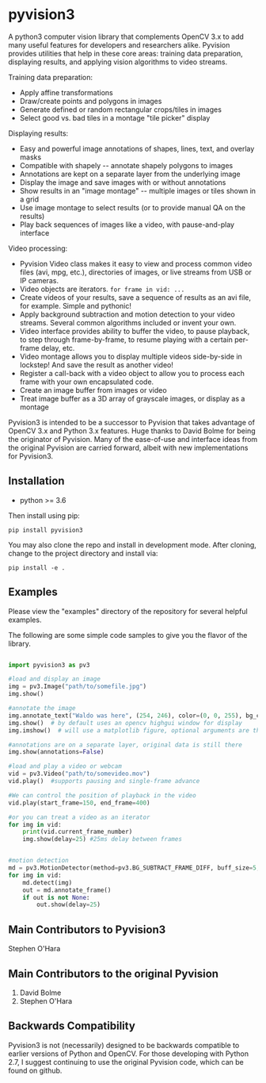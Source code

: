 # pyvision3
A python3 computer vision library that complements OpenCV 3.x to add many useful features for developers and researchers alike.
Pyvision provides utilities that help in these core areas: training data preparation, displaying results, and applying vision
algorithms to video streams.

Training data preparation:
* Apply affine transformations
* Draw/create points and polygons in images
* Generate defined or random rectangular crops/tiles in images
* Select good vs. bad tiles in a montage "tile picker" display

Displaying results:
* Easy and powerful image annotations of shapes, lines, text, and overlay masks
* Compatible with shapely -- annotate shapely polygons to images
* Annotations are kept on a separate layer from the underlying image
* Display the image and save images with or without annotations
* Show results in an "image montage" -- multiple images or tiles shown in a grid
* Use image montage to select results (or to provide manual QA on the results)
* Play back sequences of images like a video, with pause-and-play interface

Video processing:
* Pyvision Video class makes it easy to view and process common video files (avi, mpg, etc.), directories of images, or
live streams from USB or IP cameras.
* Video objects are iterators. ```for frame in vid: ...```
* Create videos of your results, save a sequence of results as an avi file, for example. Simple and pythonic!
* Apply background subtraction and motion detection to your video streams. Several common algorithms included or invent your own.
* Video interface provides ability to buffer the video, to pause playback, to step through frame-by-frame, to resume playing
with a certain per-frame delay, etc.
* Video montage allows you to display multiple videos side-by-side in lockstep! And save the result as another video!
* Register a call-back with a video object to allow you to process each frame with your own encapsulated code.
* Create an image buffer from images or video
* Treat image buffer as a 3D array of grayscale images, or display as a montage

Pyvision3 is intended to be a successor to Pyvision that takes advantage of OpenCV 3.x and Python 3.x features. 
Huge thanks to David Bolme for being the originator of Pyvision. 
Many of the ease-of-use and interface ideas from the original Pyvision are carried forward, albeit with new implementations for Pyvision3.

## Installation
* python >= 3.6

Then install using pip:

```pip install pyvision3```

You may also clone the repo and install in development mode. After cloning, change to the project directory and install via:

```pip install -e .```

## Examples
Please view the "examples" directory of the repository for several helpful examples.

The following are some simple code samples to give you the flavor of the library.


```python

import pyvision3 as pv3

#load and display an image
img = pv3.Image("path/to/somefile.jpg")
img.show()

#annotate the image
img.annotate_text("Waldo was here", (254, 246), color=(0, 0, 255), bg_color=(255, 255, 255))
img.show()  # by default uses an opencv highgui window for display
img.imshow()  # will use a matplotlib figure, optional arguments are the same as img.show()

#annotations are on a separate layer, original data is still there
img.show(annotations=False)

#load and play a video or webcam
vid = pv3.Video("path/to/somevideo.mov")
vid.play()  #supports pausing and single-frame advance

#We can control the position of playback in the video
vid.play(start_frame=150, end_frame=400)

#or you can treat a video as an iterator
for img in vid:
	print(vid.current_frame_number)
	img.show(delay=25) #25ms delay between frames


#motion detection
md = pv3.MotionDetector(method=pv3.BG_SUBTRACT_FRAME_DIFF, buff_size=5, thresh=80)
for img in vid:
    md.detect(img)
    out = md.annotate_frame()
    if out is not None:
        out.show(delay=25)
```

## Main Contributors to Pyvision3
Stephen O'Hara

## Main Contributors to the original Pyvision
1. David Bolme
2. Stephen O'Hara

## Backwards Compatibility
Pyvision3 is not (necessarily) designed to be backwards compatible to earlier versions of Python and OpenCV. For those developing with Python 2.7, I suggest continuing to use the original Pyvision code, which can be found on github.
